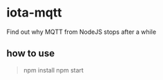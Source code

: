 # iota-mqtt

Find out why MQTT from NodeJS stops after a while

## how to use

> npm install
> npm start
